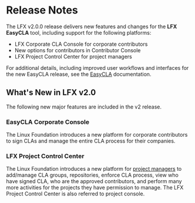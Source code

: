 # Release Notes

The LFX v2.0.0 release delivers new features and changes for the **LFX** **EasyCLA** tool, including support for the following platforms:

* LFX Corporate CLA Console for corporate contributors
* New options for contributors in Contributor Console
* LFX Project Control Center for project managers

For additional details, including improved user workflows and interfaces for the new EasyCLA release, see the [EasyCLA](easycla/) documentation.

## What's New in LFX v2.0

The following new major features are included in the v2 release.

### EasyCLA Corporate Console

The Linux Foundation introduces a new platform for corporate contributors to sign CLAs and manage the entire CLA process for their companies.

### LFX Project Control Center

The Linux Foundation introduces a new platform for [project managers](easycla/project-managers/) to add/manage CLA groups, repositories, enforce CLA process, view who have signed CLA, who are the approved contributors, and perform many more activities for the projects they have permission to manage. The LFX Project Control Center is also referred to project console.


